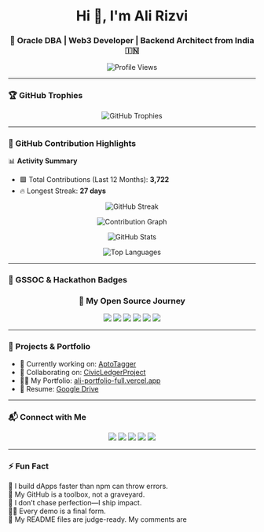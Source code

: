 <h1 align="center">Hi 👋, I'm Ali Rizvi</h1>
<h3 align="center">🚀 Oracle DBA | Web3 Developer | Backend Architect from India 🇮🇳</h3>

<p align="center">
  <img src="https://komarev.com/ghpvc/?username=AliRizvi11&label=Profile%20views&color=0e75b6&style=flat" alt="Profile Views" />
</p>

---

### 🏆 GitHub Trophies

<p align="center">
  <img src="https://github-profile-trophy.vercel.app/?username=AliRizvi11&theme=algolia&margin-w=15&margin-h=15&no-bg=true" alt="GitHub Trophies" />
</p>

---

### 🧠 GitHub Contribution Highlights

📊 **Activity Summary**  
- 🟩 Total Contributions (Last 12 Months): **3,722**  
- 🔥 Longest Streak: **27 days**

<p align="center">
  <img src="https://github-readme-streak-stats.herokuapp.com/?user=AliRizvi11&theme=dark&hide_border=true" alt="GitHub Streak" />
</p>

<p align="center">
  <img src="https://github-readme-activity-graph.vercel.app/graph?username=AliRizvi11&theme=react-dark" alt="Contribution Graph" />
</p>

<p align="center">
  <img src="https://github-readme-stats.vercel.app/api?username=AliRizvi11&show_icons=true&locale=en&count_private=true&theme=dark" alt="GitHub Stats" />
</p>

<p align="center">
  <img src="https://github-readme-stats.vercel.app/api/top-langs/?username=AliRizvi11&layout=compact&count_private=true&theme=dark" alt="Top Languages" />
</p>

---

### 🥇 GSSOC & Hackathon Badges

<h3 align="center">🚀 My Open Source Journey</h3>

<p align="center">
  <img src="https://img.shields.io/badge/GSSOC'24-Participant-orange?style=for-the-badge&logo=github" />
  <img src="https://img.shields.io/badge/Hackathon-Top%205%25-blue?style=for-the-badge&logo=hackerrank" />
  <img src="https://img.shields.io/badge/Oracle-DBA-red?style=for-the-badge&logo=oracle" />
  <img src="https://img.shields.io/badge/Web3-Builder-purple?style=for-the-badge&logo=ethereum" />
  <img src="https://img.shields.io/badge/Backend%20Architect-Flask%20%7C%20Oracle-green?style=for-the-badge&logo=python" />
  <img src="https://img.shields.io/badge/Workflow%20Automator-Git%20%7C%20Node.js-yellow?style=for-the-badge&logo=git" />
</p>

---

### 💼 Projects & Portfolio

- 🔭 Currently working on: [AptoTagger](https://github.com/Alirizvi11/aptotagger-project-AptosHackerank)
- 👯 Collaborating on: [CivicLedgerProject](https://github.com/Alirizvi11/CivicLedgerProject)
- 👨‍💻 My Portfolio: [ali-portfolio-full.vercel.app](https://ali-portfolio-full.vercel.app/)
- 📄 Resume: [Google Drive](https://drive.google.com/drive/starred)

---

### 📬 Connect with Me

<p align="center">
  <a href="https://twitter.com/alirizvi9936"><img src="https://img.shields.io/badge/Twitter-@alirizvi9936-blue?style=for-the-badge&logo=twitter" /></a>
  <a href="https://linkedin.com/in/alirizvi110"><img src="https://img.shields.io/badge/LinkedIn-Ali%20Rizvi-blue?style=for-the-badge&logo=linkedin" /></a>
  <a href="https://instagram.com/alisyed11_"><img src="https://img.shields.io/badge/Instagram-@alisyed11_-pink?style=for-the-badge&logo=instagram" /></a>
  <a href="https://www.hackerrank.com/alirizvi9936"><img src="https://img.shields.io/badge/Hackerrank-Ali%20Rizvi-green?style=for-the-badge&logo=hackerrank" /></a>
  <a href="https://www.leetcode.com/alirizvi11"><img src="https://img.shields.io/badge/Leetcode-Ali%20Rizvi-yellow?style=for-the-badge&logo=leetcode" /></a>
</p>

---

### ⚡ Fun Fact

🧪 I build dApps faster than npm can throw errors.  
🧰 My GitHub is a toolbox, not a graveyard.  
🧠 I don’t chase perfection—I ship impact.  
🧑‍🚀 Every demo is a final form.  
🧵 My README files are judge-ready. My comments are 
